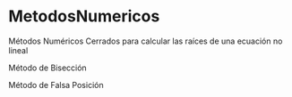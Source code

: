 # MetodosNumericos
Métodos Numéricos Cerrados para calcular las raíces de una ecuación no lineal

Método de Bisección

Método de Falsa Posición
